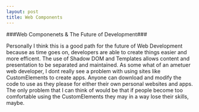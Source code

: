 ```yaml
---
layout: post
title: Web Components
---
```


###Web Componenets & The Future of Development###

Personally I think this is a good path for the future of Web Development 
because as time goes on, developers are able to create things easier and more efficent.
The use of Shadow DOM and Templates allows content and presentation to be separated and
maintained. As some what of an ametuer web developer, I dont really see a 
problem with using sites like CustomElements to create apps. Anyone can
download and modify the code to use as they please for either their own personal
websites and apps. The only problem that I can think of would be that if people
become too comfortable using the CustomElements they may in a way lose their
skills, maybe.
